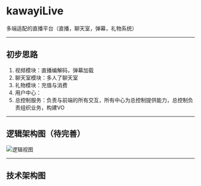 # kawayiLive
多端适配的直播平台（直播，聊天室，弹幕，礼物系统）  

***
## 初步思路
  1. 视频模块：直播编解码，弹幕加载  
  2. 聊天室模块：多人了聊天室  
  3. 礼物模块：充值与消费  
  4. 用户中心：  
  4. 总控制服务：负责与前端的所有交互，所有中心为总控制提供能力，总控制负责组织业务，构建VO
 ***
## 逻辑架构图（待完善）
![逻辑视图](http://assets.processon.com/chart_image/5c83a122e4b0afc7440b3f65.png)

***
## 技术架构图
  
